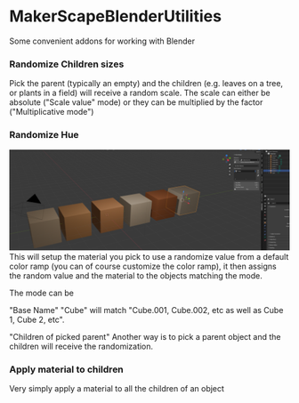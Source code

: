 # MakerScapeBlenderUtilities
Some convenient addons for working with Blender


### Randomize Children sizes
Pick the parent (typically an empty) and the children (e.g. leaves on a tree, or plants in a field) will receive a random scale. The scale can either be absolute ("Scale value" mode) or they can be multiplied by the factor ("Multiplicative mode")


### Randomize Hue
![alt text](image.png)
This will setup the material you pick to use a randomize value from a default color ramp (you can of course customize the color ramp), it then assigns the random value and the material to the objects matching the mode. 

The mode can be 

"Base Name"
"Cube" will match "Cube.001, Cube.002, etc as well as Cube 1, Cube 2, etc".

"Children of picked parent"
Another way is to pick a parent object and the children will receive the randomization.

### Apply material to children
Very simply apply a material to all the children of an object
